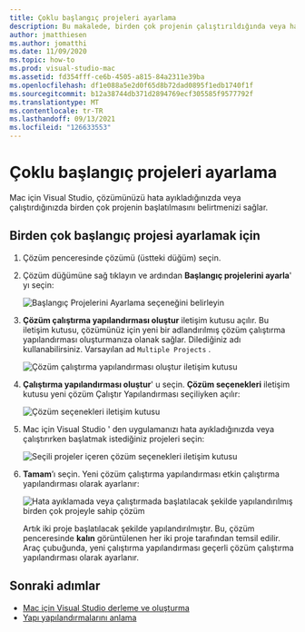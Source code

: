 ```yaml
---
title: Çoklu başlangıç projeleri ayarlama
description: Bu makalede, birden çok projenin çalıştırıldığında veya hata ayıklamada başlatılacak şekilde nasıl ayarlanacağı açıklanır.
author: jmatthiesen
ms.author: jomatthi
ms.date: 11/09/2020
ms.topic: how-to
ms.prod: visual-studio-mac
ms.assetid: fd354fff-ce6b-4505-a815-84a2311e39ba
ms.openlocfilehash: df1e088a5e2d0f65d8b72dad0895f1edb1740f1f
ms.sourcegitcommit: b12a38744db371d2894769ecf305585f9577792f
ms.translationtype: MT
ms.contentlocale: tr-TR
ms.lasthandoff: 09/13/2021
ms.locfileid: "126633553"
---
```

# <a name="set-multiple-startup-projects"></a>Çoklu başlangıç projeleri ayarlama

Mac için Visual Studio, çözümünüzü hata ayıkladığınızda veya çalıştırdığınızda birden çok projenin başlatılmasını belirtmenizi sağlar.

## <a name="to-set-multiple-startup-projects"></a>Birden çok başlangıç projesi ayarlamak için

1. Çözüm penceresinde çözümü (üstteki düğüm) seçin.

2. Çözüm düğümüne sağ tıklayın ve ardından **Başlangıç projelerini ayarla**' yı seçin:

   ![Başlangıç Projelerini Ayarlama seçeneğini belirleyin](media/startup-proj-ctx-menu.png)

3. **Çözüm çalıştırma yapılandırması oluştur** iletişim kutusu açılır. Bu iletişim kutusu, çözümünüz için yeni bir adlandırılmış çözüm çalıştırma yapılandırması oluşturmanıza olanak sağlar. Dilediğiniz adı kullanabilirsiniz. Varsayılan ad `Multiple Projects` .

   ![Çözüm çalıştırma yapılandırması oluştur iletişim kutusu](media/create-sln-run-config.png)

4. **Çalıştırma yapılandırması oluştur**' u seçin. **Çözüm seçenekleri** iletişim kutusu yeni çözüm Çalıştır Yapılandırması seçiliyken açılır:

   ![Çözüm seçenekleri iletişim kutusu](media/sln-options-run-config-multi-projects.png)

5. Mac için Visual Studio ' den uygulamanızı hata ayıkladığınızda veya çalıştırırken başlatmak istediğiniz projeleri seçin:

   ![Seçili projeler içeren çözüm seçenekleri iletişim kutusu](media/sln-options-run-config-multi-projects-configured.png)

6. **Tamam**’ı seçin. Yeni çözüm çalıştırma yapılandırması etkin çalıştırma yapılandırması olarak ayarlanır:

   ![Hata ayıklamada veya çalıştırmada başlatılacak şekilde yapılandırılmış birden çok projeyle sahip çözüm](media/startup-project-configured.png)

   Artık iki proje başlatılacak şekilde yapılandırılmıştır. Bu, çözüm penceresinde **kalın** görüntülenen her iki proje tarafından temsil edilir. Araç çubuğunda, yeni çalıştırma yapılandırması geçerli çözüm çalıştırma yapılandırması olarak ayarlanır.

## <a name="next-steps"></a>Sonraki adımlar

- [Mac için Visual Studio derleme ve oluşturma](compiling-and-building.md)
- [Yapı yapılandırmalarını anlama](configurations.md)

